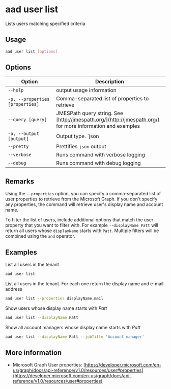# aad user list

Lists users matching specified criteria

## Usage

```sh
aad user list [options]
```

## Options

Option|Description
------|-----------
`--help`|output usage information
`-p, --properties [properties]`|Comma-separated list of properties to retrieve
`--query [query]`|JMESPath query string. See [http://jmespath.org/](http://jmespath.org/) for more information and examples
`-o, --output [output]`|Output type. `json|text`. Default `text`
`--pretty`|Prettifies `json` output
`--verbose`|Runs command with verbose logging
`--debug`|Runs command with debug logging

## Remarks

Using the `--properties` option, you can specify a comma-separated list of user properties to retrieve from the Microsoft Graph. If you don't specify any properties, the command will retrieve user's display name and account name.

To filter the list of users, include additional options that match the user property that you want to filter with. For example `--displayName Patt` will return all users whose `displayName` starts with `Patt`. Multiple filters will be combined using the `and` operator.

## Examples

List all users in the tenant

```sh
aad user list
```

List all users in the tenant. For each one return the display name and e-mail address

```sh
aad user list --properties displayName,mail
```

Show users whose display name starts with _Patt_

```sh
aad user list --displayName Patt
```

Show all account managers whose display name starts with _Patt_

```sh
aad user list --displayName Patt --jobTitle 'Account manager'
```

## More information

- Microsoft Graph User properties: [https://developer.microsoft.com/en-us/graph/docs/api-reference/v1.0/resources/user#properties](https://developer.microsoft.com/en-us/graph/docs/api-reference/v1.0/resources/user#properties)